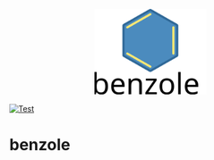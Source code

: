 <p align="center"><img src="benzole_logo.svg" width="200px"/></p>

[![Test](https://github.com/kritibytes/benzole/actions/workflows/test.yml/badge.svg)](https://github.com/kritibytes/benzole/actions/workflows/test.yml)

# benzole